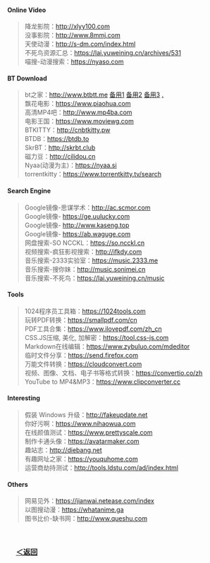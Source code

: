 #### Online Video 
> 降龙影院：http://xlyy100.com  
> 没事影院：http://www.8mmj.com  
> 天使动漫：http://s-dm.com/index.html  
> 不死鸟资源汇总：https://lai.yuweining.cn/archives/531  
> 喵搜-动漫搜索：https://nyaso.com  
#### BT Download 
> bt之家：http://www.btbtt.me  [备用1](http://www.btbtt.co)  [备用2](http://www.btbtt.pw) [备用3](http://www.btbtt.com)  <a href="https://sukebei.nyaa.si" target="_black" title="18+">.</a>  
> 飘花电影：https://www.piaohua.com  
> 高清MP4吧：http://www.mp4ba.com  
> 电影王国：https://www.moviewg.com  
> BTKITTY：http://cnbtkitty.pw  
> BTDB：https://btdb.to  
> SkrBT：http://skrbt.club  
> 磁力豆：http://cilidou.cn  
> Nyaa(动漫为主)：https://nyaa.si  
> torrentkitty：https://www.torrentkitty.tv/search  
#### Search Engine  
> Google镜像-思谋学术：http://ac.scmor.com  
> Google镜像- https://ge.uulucky.com  
> Google镜像- http://www.kaseng.top  
> Google镜像- https://ab.waguge.com  
> 网盘搜索-SO NCCKL：https://so.ncckl.cn  
> 视频搜索-疯狂影视搜索：http://ifkdy.com  
> 音乐搜索-2333实验室：https://music.2333.me  
> 音乐搜索-搜你妹：http://music.sonimei.cn  
> 音乐搜索-不死鸟：https://lai.yuweining.cn/music
#### Tools 
> 1024程序员工具箱：https://1024tools.com  
> 玩转PDF转换：https://smallpdf.com/cn  
> PDF工具合集：https://www.ilovepdf.com/zh_cn  
> CSS.JS压缩, 美化, 加解密：https://tool.css-js.com  
> Markdown在线编辑：https://www.zybuluo.com/mdeditor  
> 临时文件分享：https://send.firefox.com  
> 万能文件转换：https://cloudconvert.com  
> 视频、图像、文档、电子书等格式转换：https://convertio.co/zh  
> YouTube to MP4&MP3：https://www.clipconverter.cc  
#### Interesting  
> 假装 Windows 升级：http://fakeupdate.net  
> 你好污啊：https://www.nihaowua.com  
> 在线颜值测试：https://www.prettyscale.com  
> 制作卡通头像：https://avatarmaker.com  
> 趣站志：http://diebang.net  
> 有趣网址之家：https://youquhome.com  
> 运营商劫持测试：http://tools.ldstu.com/ad/index.html
#### Others   
> 网易见外：https://jianwai.netease.com/index  
> 以图搜动漫：https://whatanime.ga  
> 图书比价-缺书网：http://www.queshu.com
<br/>

### &nbsp;&nbsp;&nbsp;&nbsp; [＜返回](https://github.com/Zephyr006/sharing)
